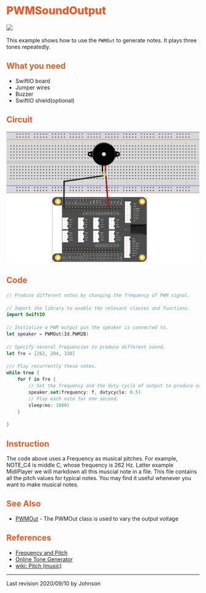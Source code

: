 # <span style="color:#EA5823;font-weight:800">PWMSoundOutput</span>

![](../../.gitbook/assets/PWMSoundOutput/PWM.gif)

This example shows how to use the `PWMOut` to generate notes. It plays three tones repeatedly.

## <span style="color:#EA5823;font-weight:700">What you need</span>

- SwiftIO board
- Jumper wires
- Buzzer
- SwiftIO shield(optional)

## <span style="color:#EA5823;font-weight:700">Circuit</span>

![](../../.gitbook/assets/PWMSoundOutput/PWMSoundOutput.png)


## <span style="color:#EA5823;font-weight:700">Code</span>

```swift
// Produce different notes by changing the frequency of PWM signal.

// Import the library to enable the relevant classes and functions.
import SwiftIO

// Initialize a PWM output pin the speaker is connected to.
let speaker = PWMOut(Id.PWM2B)

// Specify several frequencies to produce different sound.
let fre = [262, 294, 330]

/// Play recurrently these notes.
while true {
    for f in fre {
        // Set the frequency and the duty cycle of output to produce each note.
        speaker.set(frequency: f, dutycycle: 0.5)
        // Play each note for one second.
        sleep(ms: 1000)
    }
    
}
```

## <span style="color:#EA5823;font-weight:700">Instruction</span>

The code above uses a Frequency as musical pitches. For example, NOTE_C4 is middle C, whose frequency is 262 Hz. Latter example MidiPlayer we will markdown all this muscial note in a file. This file contains all the pitch values for typical notes. You may find it useful whenever you want to make musical notes.

## <span style="color:#EA5823;font-weight:700">See Also</span>

- [PWMOut](https://swiftioapi.madmachine.io/Classes/PWMOut.html) - The PWMOut class is used to vary the output voltage

## <span style="color:#EA5823;font-weight:700">References</span>

- [Frequency and Pitch](http://www.vias.org/crowhurstba/crowhurst_basic_audio_vol1_006.html)
- [Online Tone Generator](https://www.szynalski.com/tone-generator/)
- [wiki: Pitch (music)](https://en.wikipedia.org/wiki/Pitch_(music))


---
Last revision 2020/09/10 by Johnson